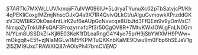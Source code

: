 $START$Ic7MXWLLUV/kmojiF7uIVW096lU+5LdryaTYunuXc02pTbSatvjcPf/Kh4qPEKliCoxglMZmjNhscOJxQ4a9X7IR4QvivQLkCt/uAlguGvmowkXPrzddGKzV3QWBiR2OkOax4ntLirK2uf6eAUpGcNvvcqe8UbJtd3FfQEm9v9yOmVsC1NmqoZyTnkUhFsQAF3FrozyrnxfcPf3r50CgOV8R+7MtvKWxIOWjgFnLN0GmN/YLm8USSDkZl+Kjl6E03KeK1fDLoaRngG4Y4yo75p/H9jSbYWXMH9PWw+mOkgqlt+E5f+zjNIaMGLw1M5fKPMTuQKKnbKaME9Owu9m0Fbp6hSEJeV1g2l5ZMI9UxcTRAWXIQ87rAOIsPh47bmCV$END$